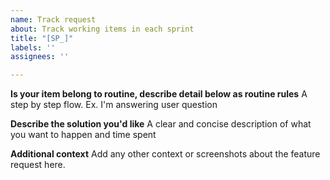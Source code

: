 ```yaml
---
name: Track request
about: Track working items in each sprint
title: "[SP_]"
labels: ''
assignees: ''

---
```


**Is your item belong to routine, describe detail below as routine rules**
A step by step flow. Ex. I'm answering user question

**Describe the solution you'd like**
A clear and concise description of what you want to happen and time spent

**Additional context**
Add any other context or screenshots about the feature request here.
